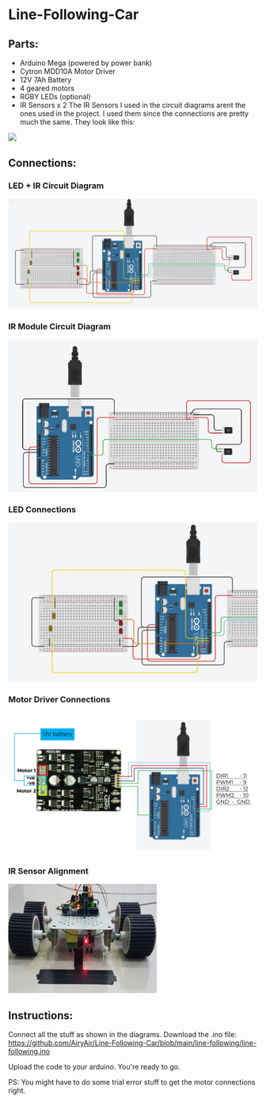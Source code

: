# Line-Following-Car

## Parts:
- Arduino Mega (powered by power bank)
- Cytron MDD10A Motor Driver
- 12V 7Ah Battery
- 4 geared motors
- RGBY LEDs (optional)
- IR Sensors x 2
The IR Sensors I used in the circuit diagrams arent the ones used in the project. I used them since the connections are pretty much the same.
They look like this:
<img src="https://robu.in/wp-content/uploads/2016/01/IR-sensor-Module-2.jpg" width="200">


## Connections:

### LED + IR Circuit Diagram
![Full Circuit Diagram](https://github.com/AiryAir/Line-Following-Car/blob/main/images/diagram_full.jpg)

### IR Module Circuit Diagram
![IR Module Circuits](https://github.com/AiryAir/Line-Following-Car/blob/main/images/diagram_ir_module.jpg)

### LED Connections
![LED Diagram](https://github.com/AiryAir/Line-Following-Car/blob/main/images/diagram_led.jpg)

### Motor Driver Connections
![Motor Driver](https://github.com/AiryAir/Line-Following-Car/blob/main/images/diagram_motor_driver.jpg)

### IR Sensor Alignment
<img src="https://github.com/AiryAir/Line-Following-Car/blob/main/images/ir_tape.jpg" width="300">

## Instructions:

Connect all the stuff as shown in the diagrams.
Download the .ino file:
https://github.com/AiryAir/Line-Following-Car/blob/main/line-following/line-following.ino

Upload the code to your arduino.
You're ready to go.

PS: You might have to do some trial error stuff to get the motor connections right.
